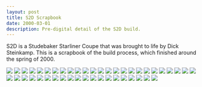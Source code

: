 ```yaml
---
layout: post
title: S2D Scrapbook
date: 2000-03-01
description: Pre-digital detail of the S2D build.
---
```

S2D is a Studebaker Starliner Coupe that was brought to life by Dick Steinkamp. This is a scrapbook of the build process, which finished around the spring of 2000.

![](/images/pop/s2d_scrapbook/pg01_16567111608_o.jpg)
![](/images/pop/s2d_scrapbook/pg02_16753510511_o.jpg)
![](/images/pop/s2d_scrapbook/pg03_16568563269_o.jpg)
![](/images/pop/s2d_scrapbook/pg04_16567295900_o.jpg)
![](/images/pop/s2d_scrapbook/pg05_16134740823_o.jpg)
![](/images/pop/s2d_scrapbook/pg06_16132372224_o.jpg)
![](/images/pop/s2d_scrapbook/pg07_16132371244_o.jpg)
![](/images/pop/s2d_scrapbook/pg09_16754674795_o.jpg)
![](/images/pop/s2d_scrapbook/pg11_16753505051_o.jpg)
![](/images/pop/s2d_scrapbook/pg12_16132369414_o.jpg)
![](/images/pop/s2d_scrapbook/pg13_16547405217_o.jpg)
![](/images/pop/s2d_scrapbook/pg14_16132368324_o.jpg)
![](/images/pop/s2d_scrapbook/pg15_16134734653_o.jpg)
![](/images/pop/s2d_scrapbook/pg16_16567288320_o.jpg)
![](/images/pop/s2d_scrapbook/pg17_16567101708_o.jpg)
![](/images/pop/s2d_scrapbook/pg18_16728775566_o.jpg)
![](/images/pop/s2d_scrapbook/pg19_16754669095_o.jpg)
![](/images/pop/s2d_scrapbook/pg20_16547401017_o.jpg)
![](/images/pop/s2d_scrapbook/pg21_16754668075_o.jpg)
![](/images/pop/s2d_scrapbook/pg22_16568551369_o.jpg)
![](/images/pop/s2d_scrapbook/pg23_16547399007_o.jpg)
![](/images/pop/s2d_scrapbook/pg24_16134728573_o.jpg)
![](/images/pop/s2d_scrapbook/pg25_16547397167_o.jpg)
![](/images/pop/s2d_scrapbook/pg26_16132358954_o.jpg)
![](/images/pop/s2d_scrapbook/pg27_16134725553_o.jpg)
![](/images/pop/s2d_scrapbook/pg28_16567093078_o.jpg)
![](/images/pop/s2d_scrapbook/pg29_16134723763_o.jpg)
![](/images/pop/s2d_scrapbook/pg30_16132355554_o.jpg)
![](/images/pop/s2d_scrapbook/pg31_16547391767_o.jpg)
![](/images/pop/s2d_scrapbook/pg32_16754658545_o.jpg)
![](/images/pop/s2d_scrapbook/pg33_16567089338_o.jpg)
![](/images/pop/s2d_scrapbook/pg34_16753591832_o.jpg)
![](/images/pop/s2d_scrapbook/pg35_16753591062_o.jpg)
![](/images/pop/s2d_scrapbook/pg36_16132351554_o.jpg)
![](/images/pop/s2d_scrapbook/pg37_16134718393_o.jpg)
![](/images/pop/s2d_scrapbook/pg38_16134718003_o.jpg)
![](/images/pop/s2d_scrapbook/pg39_16728759916_o.jpg)
![](/images/pop/s2d_scrapbook/pg40_16547385367_o.jpg)
![](/images/pop/s2d_scrapbook/pg41_16754651945_o.jpg)
![](/images/pop/s2d_scrapbook/pg42_16567268900_o.jpg)
![](/images/pop/s2d_scrapbook/pg43_16132346284_o.jpg)
![](/images/pop/s2d_scrapbook/pg44_16134712823_o.jpg)
![](/images/pop/s2d_scrapbook/pg45_16753584192_o.jpg)
![](/images/pop/s2d_scrapbook/pg46_16568533459_o.jpg)
![](/images/pop/s2d_scrapbook/pg47_16132342834_o.jpg)
